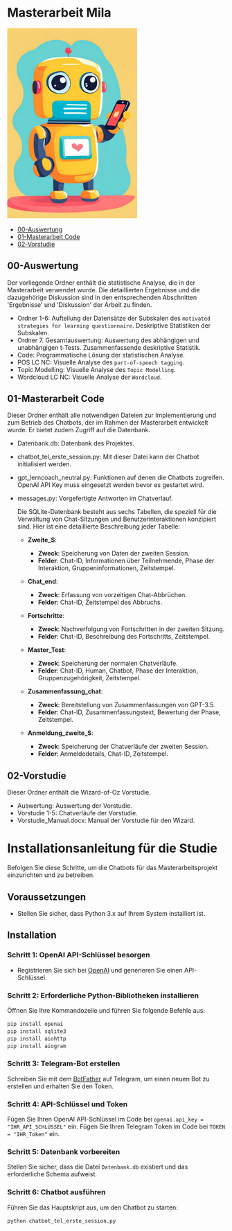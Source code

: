 # Masterarbeit Mila

<img src="https://github.com/AlexVike/Masterarbeit/blob/main/Chatbot_Telegram_BIld.jpg" width="300">


- [00-Auswertung](https://github.com/AlexVike/Masterarbeit/tree/main/Auswertung)
- [01-Masterarbeit Code](https://github.com/AlexVike/Masterarbeit/tree/main/Masterarbeit%20Code)
- [02-Vorstudie](https://github.com/AlexVike/Masterarbeit/tree/main/Vorstudie)


## 00-Auswertung
Der vorliegende Ordner enthält die statistische Analyse, die in der Masterarbeit verwendet wurde. Die detaillierten Ergebnisse und die dazugehörige Diskussion sind in den entsprechenden Abschnitten 'Ergebnisse' und 'Diskussion' der Arbeit zu finden.

- Ordner 1-6: Aufteilung der Datensätze der Subskalen des ```motivated strategies for learning questionnaire```. Deskriptive Statistiken der Subskalen.
- Ordner 7. Gesamtauswertung: Auswertung des abhängigen und unabhängigen t-Tests. Zusammenfassende deskriptive Statistik.
- Code: Programmatische Lösung der statistischen Analyse.
- POS LC NC: Visuelle Analyse des ```part-of-speech tagging```.
- Topic Modelling: Visuelle Analyse des ```Topic Modelling```.
- Wordcloud LC NC: Visuelle Analyse der ```Wordcloud```.

## 01-Masterarbeit Code
Dieser Ordner enthält alle notwendigen Dateien zur Implementierung und zum Betrieb des Chatbots, der im Rahmen der Masterarbeit entwickelt wurde. Er bietet zudem Zugriff auf die Datenbank.

- Datenbank.db: Datenbank des Projektes.
- chatbot_tel_erste_session.py: Mit dieser Datei kann der Chatbot initialisiert werden.
- gpt_lerncoach_neutral.py: Funktionen auf denen die Chatbots zugreifen. OpenAI API Key muss eingesetzt werden bevor es gestartet wird.
- messages.py: Vorgefertigte Antworten im Chatverlauf.

  Die SQLite-Datenbank besteht aus sechs Tabellen, die speziell für die Verwaltung von Chat-Sitzungen und Benutzerinteraktionen konzipiert sind. Hier ist eine detaillierte Beschreibung jeder Tabelle:
  
  - **Zweite_S**: 
    - **Zweck**: Speicherung von Daten der zweiten Session.
    - **Felder**: Chat-ID, Informationen über Teilnehmende, Phase der Interaktion, Gruppeninformationen, Zeitstempel.
  
  - **Chat_end**: 
    - **Zweck**: Erfassung von vorzeitigen Chat-Abbrüchen.
    - **Felder**: Chat-ID, Zeitstempel des Abbruchs.
  
  - **Fortschritte**: 
    - **Zweck**: Nachverfolgung von Fortschritten in der zweiten Sitzung.
    - **Felder**: Chat-ID, Beschreibung des Fortschritts, Zeitstempel.
  
  - **Master_Test**: 
    - **Zweck**: Speicherung der normalen Chatverläufe.
    - **Felder**: Chat-ID, Human, Chatbot, Phase der Interaktion, Gruppenzugehörigkeit, Zeitstempel.
  
  - **Zusammenfassung_chat**: 
    - **Zweck**: Bereitstellung von Zusammenfassungen von GPT-3.5.
    - **Felder**: Chat-ID, Zusammenfassungstext, Bewertung der Phase, Zeitstempel.
  
  - **Anmeldung_zweite_S**: 
    - **Zweck**: Speicherung der Chatverläufe der zweiten Session.
    - **Felder**: Anmeldedetails, Chat-ID, Zeitstempel.


## 02-Vorstudie
Dieser Ordner enthält die Wizard-of-Oz Vorstudie.

- Auswertung: Auswertung der Vorstudie.
- Vorstudie 1-5: Chatverläufe der Vorstudie.
- Vorstudie_Manual.docx: Manual der Vorstudie für den Wizard.

# Installationsanleitung für die Studie

Befolgen Sie diese Schritte, um die Chatbots für das Masterarbeitsprojekt einzurichten und zu betreiben.

## Voraussetzungen

- Stellen Sie sicher, dass Python 3.x auf Ihrem System installiert ist.

## Installation

### Schritt 1: OpenAI API-Schlüssel besorgen

- Registrieren Sie sich bei [OpenAI](https://openai.com/) und generieren Sie einen API-Schlüssel.

### Schritt 2: Erforderliche Python-Bibliotheken installieren

Öffnen Sie Ihre Kommandozeile und führen Sie folgende Befehle aus:

```bash
pip install openai
pip install sqlite3
pip install aiohttp
pip install aiogram
```
### Schritt 3: Telegram-Bot erstellen
Schreiben Sie mit dem [BotFather](https://telegram.me/BotFather) auf Telegram, um einen neuen Bot zu erstellen und erhalten Sie den Token.

### Schritt 4: API-Schlüssel und Token
Fügen Sie Ihren OpenAI API-Schlüssel im Code bei `openai.api_key = "IHR_API_SCHLÜSSEL"` ein.
Fügen Sie Ihren Telegram Token im Code bei `TOKEN = "IHR_Token"` ein.

### Schritt 5: Datenbank vorbereiten
Stellen Sie sicher, dass die Datei `Datenbank.db` existiert und das erforderliche Schema aufweist.

### Schritt 6: Chatbot ausführen
Führen Sie das Hauptskript aus, um den Chatbot zu starten:

```bash
python chatbot_tel_erste_session.py
```
